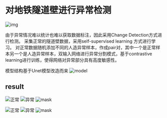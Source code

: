# 对地铁隧道壁进行异常检测

![img](./result/railway.jpg)

由于异常情况难以统计也难以获取数据标注，因此采用Change Detection方式进行检测。
采集正常的隧道壁数据，采用self-supervised learning 方式进行学习。
对正常数据随机添加不同的人造异常样本，作成pair对，其中一个是正常样本另一个是人造异常样本，双输入网络进行异常分割模式，基于contrastive learning进行训练，使得网络对异常部分具有高度敏感性。

模型结构基于Unet模型改造而来
![model](./models/recon__iter_85000.png)


## result
![正常](./result/p7_1.jpg)
![异常](./result/p7_2.jpg)
![mask](./result/p7_2._p7_1._maps.jpg)


![正常](./result/0038_1.jpg)
![异常](./result/0038_2.jpg)
![mask](./result/0038_2_0038_1_maps.jpg)